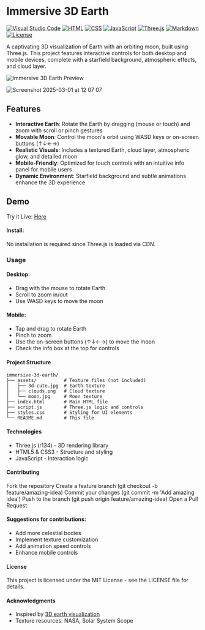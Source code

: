 # Immersive 3D Earth
[![Visual Studio Code](https://custom-icon-badges.demolab.com/badge/Visual%20Studio%20Code-0078d7.svg?logo=vsc&logoColor=white)](#)
[![HTML](https://img.shields.io/badge/HTML-%23E34F26.svg?logo=html5&logoColor=white)](#)
[![CSS](https://img.shields.io/badge/CSS-1572B6?logo=css3&logoColor=fff)](#)
[![JavaScript](https://img.shields.io/badge/JavaScript-F7DF1E?logo=javascript&logoColor=000)](#)
[![Three.js](https://img.shields.io/badge/Three.js-000?logo=threedotjs&logoColor=fff)](#)
[![Markdown](https://img.shields.io/badge/Markdown-%23000000.svg?logo=markdown&logoColor=white)](#)
[![License](https://img.shields.io/badge/License-MIT-green.svg)](LICENSE)


A captivating 3D visualization of Earth with an orbiting moon, built using Three.js. This project features interactive controls for both desktop and mobile devices, complete with a starfield background, atmospheric effects, and cloud layer.

![Immersive 3D Earth Preview](preview.gif)

![Screenshot 2025-03-01 at 12 07 07](https://github.com/user-attachments/assets/21b6600b-7334-434b-a300-48fb09ed6857)


## Features
- **Interactive Earth**: Rotate the Earth by dragging (mouse or touch) and zoom with scroll or pinch gestures
- **Movable Moon**: Control the moon's orbit using WASD keys or on-screen buttons (↑↓←→)
- **Realistic Visuals**: Includes a textured Earth, cloud layer, atmospheric glow, and detailed moon
- **Mobile-Friendly**: Optimized for touch controls with an intuitive info panel for mobile users
- **Dynamic Environment**: Starfield background and subtle animations enhance the 3D experience

## Demo

Try it Live: [Here](https://edisedis777.github.io/earth/)


#### Install:
No installation is required since Three.js is loaded via CDN.

### Usage

#### Desktop:
* Drag with the mouse to rotate Earth
* Scroll to zoom in/out
* Use WASD keys to move the moon

#### Mobile:
* Tap and drag to rotate Earth
* Pinch to zoom
* Use the on-screen buttons (↑↓←→) to move the moon
* Check the info box at the top for controls

#### Project Structure

```
immersive-3d-earth/
├── assets/          # Texture files (not included)
│   ├── 3d-cute.jpg  # Earth texture
│   ├── clouds.png   # Cloud texture
│   └── moon.jpg     # Moon texture
├── index.html       # Main HTML file
├── script.js        # Three.js logic and controls
├── styles.css       # Styling for UI elements
└── README.md        # This file
```

#### Technologies
* Three.js (r134) - 3D rendering library
* HTML5 & CSS3 - Structure and styling
* JavaScript - Interaction logic

#### Contributing
Fork the repository
Create a feature branch (git checkout -b feature/amazing-idea)
Commit your changes (git commit -m 'Add amazing idea')
Push to the branch (git push origin feature/amazing-idea)
Open a Pull Request


#### Suggestions for contributions:
* Add more celestial bodies
* Implement texture customization
* Add animation speed controls
* Enhance mobile controls

#### License
This project is licensed under the MIT License - see the LICENSE file for details.

#### Acknowledgments
* Inspired by [3D earth visualization](https://jsdev.space/immersive-3d-earth/)
* Texture resources: NASA, Solar System Scope
